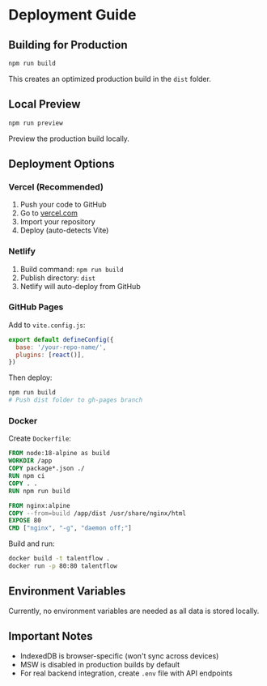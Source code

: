 # Deployment Guide

## Building for Production

```bash
npm run build
```

This creates an optimized production build in the `dist` folder.

## Local Preview

```bash
npm run preview
```

Preview the production build locally.

## Deployment Options

### Vercel (Recommended)

1. Push your code to GitHub
2. Go to [vercel.com](https://vercel.com)
3. Import your repository
4. Deploy (auto-detects Vite)

### Netlify

1. Build command: `npm run build`
2. Publish directory: `dist`
3. Netlify will auto-deploy from GitHub

### GitHub Pages

Add to `vite.config.js`:

```js
export default defineConfig({
  base: '/your-repo-name/',
  plugins: [react()],
})
```

Then deploy:
```bash
npm run build
# Push dist folder to gh-pages branch
```

### Docker

Create `Dockerfile`:

```dockerfile
FROM node:18-alpine as build
WORKDIR /app
COPY package*.json ./
RUN npm ci
COPY . .
RUN npm run build

FROM nginx:alpine
COPY --from=build /app/dist /usr/share/nginx/html
EXPOSE 80
CMD ["nginx", "-g", "daemon off;"]
```

Build and run:
```bash
docker build -t talentflow .
docker run -p 80:80 talentflow
```

## Environment Variables

Currently, no environment variables are needed as all data is stored locally.

## Important Notes

- IndexedDB is browser-specific (won't sync across devices)
- MSW is disabled in production builds by default
- For real backend integration, create `.env` file with API endpoints







